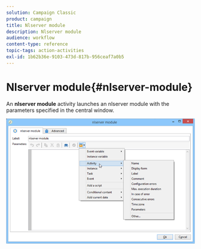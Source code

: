 ```yaml
---
solution: Campaign Classic
product: campaign
title: Nlserver module
description: Nlserver module
audience: workflow
content-type: reference
topic-tags: action-activities
exl-id: 1b62b36e-9103-473d-817b-956ceaf7a0b5
---
```

# Nlserver module{#nlserver-module}

An **nlserver module** activity launches an nlserver module with the parameters specified in the central window.

![](assets/nlserver_module_edit.png)
